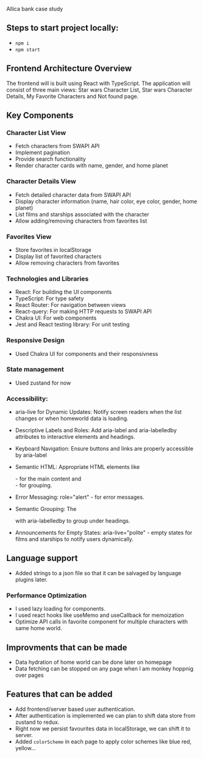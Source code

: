 Allica bank case study

## Steps to start project locally:

- `npm i`
- `npm start`

## Frontend Architecture Overview

The frontend will is built using React with TypeScript. The application will consist of three main views: Star wars Character List, Star wars Character Details, My Favorite Characters and Not found page.

## Key Components

### Character List View

- Fetch characters from SWAPI API
- Implement pagination
- Provide search functionality
- Render character cards with name, gender, and home planet

### Character Details View

- Fetch detailed character data from SWAPI API
- Display character information (name, hair color, eye color, gender, home planet)
- List films and starships associated with the character
- Allow adding/removing characters from favorites list

### Favorites View

- Store favorites in localStorage
- Display list of favorited characters
- Allow removing characters from favorites

### Technologies and Libraries

- React: For building the UI components
- TypeScript: For type safety
- React Router: For navigation between views
- React-query: For making HTTP requests to SWAPI API
- Chakra UI: For web components
- Jest and React testing library: For unit testing

### Responsive Design

- Used Chakra UI for components and their responsivness

### State management

- Used zustand for now

### Accessibility:

- aria-live for Dynamic Updates:
  Notify screen readers when the list changes or when homeworld data is loading.

- Descriptive Labels and Roles:
  Add aria-label and aria-labelledby attributes to interactive elements and headings.

- Keyboard Navigation:
  Ensure buttons and links are properly accessible by aria-label

- Semantic HTML:
  Appropriate HTML elements like <main> - for the main content and <section> - for grouping.

- Error Messaging:
  role="alert" - for error messages.

- Semantic Grouping:
  The<section> with aria-labelledby to group under headings.

- Announcements for Empty States:
  aria-live="polite" - empty states for films and starships to notify users dynamically.

## Language support

- Added strings to a json file so that it can be salvaged by language plugins later.

### Performance Optimization

- I used lazy loading for components.
- I used react hooks like useMemo and useCallback for memoization
- Optimize API calls in favorite component for multiple characters with same home world.

## Improvments that can be made

- Data hydration of home world can be done later on homepage
- Data fetching can be stopped on any page when I am monkey hoppnig over pages

## Features that can be added

- Add frontend/server based user authentication.
- After authentication is implemented we can plan to shift data store from zustand to redux.
- Right now we persist favourites data in localStorage, we can shift it to server.
- Added `colorScheme` in each page to apply color schemes like blue red, yellow...

